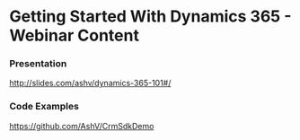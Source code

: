# Getting Started With Dynamics 365 - Webinar Content

### Presentation
http://slides.com/ashv/dynamics-365-101#/

### Code Examples
https://github.com/AshV/CrmSdkDemo
